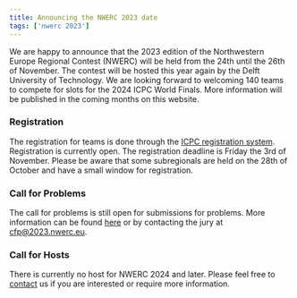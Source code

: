 ```yaml
---
title: Announcing the NWERC 2023 date
tags: ['nwerc 2023']
---
```

We are happy to announce that the 2023 edition of the Northwestern Europe Regional Contest (NWERC) will be held from the
24th until the 26th of November. The contest will be hosted this year again by the Delft University of Technology. We are
looking forward to welcoming 140 teams to compete for slots for the 2024 ICPC World Finals. More information will be
published in the coming months on this website.

### Registration

The registration for teams is done through
the [ICPC registration system](https://icpc.global/regionals/finder/northwestern-europe).
Registration is currently open. The registration deadline is Friday the 3rd of November. Please be aware that some
subregionals are held on the 28th of October and have a small window for registration.

### Call for Problems

The call for problems is still open for submissions for problems.
More information can be found [here](/cfp) or by contacting the jury at cfp@2023.nwerc.eu.


### Call for Hosts 
There is currently no host for NWERC 2024 and later. Please feel free to [contact](/contact) us if you are interested or require
more information.
